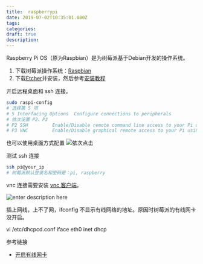 ```yaml
---
title:  raspberrypi
date: 2019-07-02T10:35:01.080Z
tags: 
categories:
draft: true
description: 
---
```


Raspberry Pi OS（原为Raspbian）是为树莓派基于Debian开发的操作系统。

1. 下载树莓派操作系统：[Raspbian](https://www.raspberrypi.org/downloads/raspbian/)
2. 下载[Etcher](https://www.balena.io/etcher/)并安装，然后参考[安装教程](https://www.raspberrypi.org/documentation/installation/installing-images/README.md)

开启远程桌面和 ssh 连接。
```bash
sudo raspi-config 
# 选择第 5 项
# 5 Interfacing Options  Configure connections to peripherals  
# 依次设置 P2、P3
# P2 SSH         Enable/Disable remote command line access to your Pi using SSH                      │ 
# P3 VNC         Enable/Disable graphical remote access to your Pi using RealVNC     
```

也可以使用桌面方式配置
![依次点击](https://gitee.com/smile365/blogimg/raw/master/sxy91/1610433840402.png) 


测试 ssh 连接
```bash
ssh pi@your_ip
# 树莓派默认登录名和密码是：pi, raspberry
```


vnc 连接需要安装 [vnc 客户端](https://www.realvnc.com/en/connect/download/viewer/)。


![enter description here](https://gitee.com/smile365/blogimg/raw/master/sxy91/1605523846409.png)


插上网线，上不了网，ifconfig 不显示有线网络的地址。原因时树莓派的有线网卡没开启。

vi /etc/dhcpcd.conf
iface eth0 inet dhcp


参考链接
- [开启有线网卡](http://www.nrjs.cn/ctt/11120032.html)